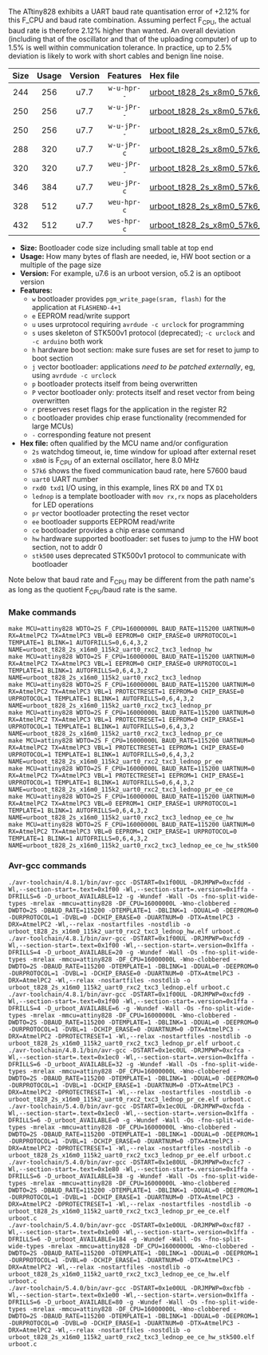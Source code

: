 The ATtiny828 exhibits a UART baud rate quantisation error of +2.12% for this F_CPU and baud rate combination. Assuming perfect F<sub>CPU</sub>, the actual baud rate is therefore 2.12% higher than wanted. An overall deviation (including that of the oscillator and that of the uploading computer) of up to 1.5% is well within communication tolerance. In practice, up to 2.5% deviation is likely to work with short cables and benign line noise.

|Size|Usage|Version|Features|Hex file|
|:-:|:-:|:-:|:-:|:--|
|244|256|u7.7|`w-u-hpr--`|[urboot_t828_2s_x8m0_57k6_uart0_rxc2_txc3_lednop_hw.hex](https://raw.githubusercontent.com/stefanrueger/urboot.hex/main/mcus/attiny828/watchdog_2_s/external_oscillator_x/%2B8m000000_hz/%2B%2B57k6_baud/uart0_rxc2_txc3/lednop/urboot_t828_2s_x8m0_57k6_uart0_rxc2_txc3_lednop_hw.hex)|
|250|256|u7.7|`w-u-jPr--`|[urboot_t828_2s_x8m0_57k6_uart0_rxc2_txc3_lednop.hex](https://raw.githubusercontent.com/stefanrueger/urboot.hex/main/mcus/attiny828/watchdog_2_s/external_oscillator_x/%2B8m000000_hz/%2B%2B57k6_baud/uart0_rxc2_txc3/lednop/urboot_t828_2s_x8m0_57k6_uart0_rxc2_txc3_lednop.hex)|
|250|256|u7.7|`w-u-jPr--`|[urboot_t828_2s_x8m0_57k6_uart0_rxc2_txc3_lednop_pr.hex](https://raw.githubusercontent.com/stefanrueger/urboot.hex/main/mcus/attiny828/watchdog_2_s/external_oscillator_x/%2B8m000000_hz/%2B%2B57k6_baud/uart0_rxc2_txc3/lednop/urboot_t828_2s_x8m0_57k6_uart0_rxc2_txc3_lednop_pr.hex)|
|288|320|u7.7|`w-u-jPr-c`|[urboot_t828_2s_x8m0_57k6_uart0_rxc2_txc3_lednop_pr_ce.hex](https://raw.githubusercontent.com/stefanrueger/urboot.hex/main/mcus/attiny828/watchdog_2_s/external_oscillator_x/%2B8m000000_hz/%2B%2B57k6_baud/uart0_rxc2_txc3/lednop/urboot_t828_2s_x8m0_57k6_uart0_rxc2_txc3_lednop_pr_ce.hex)|
|320|320|u7.7|`weu-jPr--`|[urboot_t828_2s_x8m0_57k6_uart0_rxc2_txc3_lednop_pr_ee.hex](https://raw.githubusercontent.com/stefanrueger/urboot.hex/main/mcus/attiny828/watchdog_2_s/external_oscillator_x/%2B8m000000_hz/%2B%2B57k6_baud/uart0_rxc2_txc3/lednop/urboot_t828_2s_x8m0_57k6_uart0_rxc2_txc3_lednop_pr_ee.hex)|
|346|384|u7.7|`weu-jPr-c`|[urboot_t828_2s_x8m0_57k6_uart0_rxc2_txc3_lednop_pr_ee_ce.hex](https://raw.githubusercontent.com/stefanrueger/urboot.hex/main/mcus/attiny828/watchdog_2_s/external_oscillator_x/%2B8m000000_hz/%2B%2B57k6_baud/uart0_rxc2_txc3/lednop/urboot_t828_2s_x8m0_57k6_uart0_rxc2_txc3_lednop_pr_ee_ce.hex)|
|328|512|u7.7|`weu-hpr-c`|[urboot_t828_2s_x8m0_57k6_uart0_rxc2_txc3_lednop_ee_ce_hw.hex](https://raw.githubusercontent.com/stefanrueger/urboot.hex/main/mcus/attiny828/watchdog_2_s/external_oscillator_x/%2B8m000000_hz/%2B%2B57k6_baud/uart0_rxc2_txc3/lednop/urboot_t828_2s_x8m0_57k6_uart0_rxc2_txc3_lednop_ee_ce_hw.hex)|
|432|512|u7.7|`wes-hpr-c`|[urboot_t828_2s_x8m0_57k6_uart0_rxc2_txc3_lednop_ee_ce_hw_stk500.hex](https://raw.githubusercontent.com/stefanrueger/urboot.hex/main/mcus/attiny828/watchdog_2_s/external_oscillator_x/%2B8m000000_hz/%2B%2B57k6_baud/uart0_rxc2_txc3/lednop/urboot_t828_2s_x8m0_57k6_uart0_rxc2_txc3_lednop_ee_ce_hw_stk500.hex)|

- **Size:** Bootloader code size including small table at top end
- **Usage:** How many bytes of flash are needed, ie, HW boot section or a multiple of the page size
- **Version:** For example, u7.6 is an urboot version, o5.2 is an optiboot version
- **Features:**
  + `w` bootloader provides `pgm_write_page(sram, flash)` for the application at `FLASHEND-4+1`
  + `e` EEPROM read/write support
  + `u` uses urprotocol requiring `avrdude -c urclock` for programming
  + `s` uses skeleton of STK500v1 protocol (deprecated); `-c urclock` and `-c arduino` both work
  + `h` hardware boot section: make sure fuses are set for reset to jump to boot section
  + `j` vector bootloader: applications *need to be patched externally*, eg, using `avrdude -c urclock`
  + `p` bootloader protects itself from being overwritten
  + `P` vector bootloader only: protects itself and reset vector from being overwritten
  + `r` preserves reset flags for the application in the register R2
  + `c` bootloader provides chip erase functionality (recommended for large MCUs)
  + `-` corresponding feature not present
- **Hex file:** often qualified by the MCU name and/or configuration
  + `2s` watchdog timeout, ie, time window for upload after external reset
  + `x8m0` is F<sub>CPU</sub> of an external oscillator, here 8.0 MHz
  + `57k6` shows the fixed communication baud rate, here 57600 baud
  + `uart0` UART number
  + `rxd0 txd1` I/O using, in this example, lines RX `D0` and TX `D1`
  + `lednop` is a template bootloader with `mov rx,rx` nops as placeholders for LED operations
  + `pr` vector bootloader protecting the reset vector
  + `ee` bootloader supports EEPROM read/write
  + `ce` bootloader provides a chip erase command
  + `hw` hardware supported bootloader: set fuses to jump to the HW boot section, not to addr 0
  + `stk500` uses deprecated STK500v1 protocol to communicate with bootloader


Note below that baud rate and F<sub>CPU</sub> may be different from the path name's as long as the quotient F<sub>CPU</sub>/baud rate is the same.

### Make commands
```
make MCU=attiny828 WDTO=2S F_CPU=16000000L BAUD_RATE=115200 UARTNUM=0 RX=AtmelPC2 TX=AtmelPC3 VBL=0 EEPROM=0 CHIP_ERASE=0 URPROTOCOL=1 TEMPLATE=1 BLINK=1 AUTOFRILLS=0,6,4,3,2 NAME=urboot_t828_2s_x16m0_115k2_uart0_rxc2_txc3_lednop_hw
make MCU=attiny828 WDTO=2S F_CPU=16000000L BAUD_RATE=115200 UARTNUM=0 RX=AtmelPC2 TX=AtmelPC3 VBL=1 EEPROM=0 CHIP_ERASE=0 URPROTOCOL=1 TEMPLATE=1 BLINK=1 AUTOFRILLS=0,6,4,3,2 NAME=urboot_t828_2s_x16m0_115k2_uart0_rxc2_txc3_lednop
make MCU=attiny828 WDTO=2S F_CPU=16000000L BAUD_RATE=115200 UARTNUM=0 RX=AtmelPC2 TX=AtmelPC3 VBL=1 PROTECTRESET=1 EEPROM=0 CHIP_ERASE=0 URPROTOCOL=1 TEMPLATE=1 BLINK=1 AUTOFRILLS=0,6,4,3,2 NAME=urboot_t828_2s_x16m0_115k2_uart0_rxc2_txc3_lednop_pr
make MCU=attiny828 WDTO=2S F_CPU=16000000L BAUD_RATE=115200 UARTNUM=0 RX=AtmelPC2 TX=AtmelPC3 VBL=1 PROTECTRESET=1 EEPROM=0 CHIP_ERASE=1 URPROTOCOL=1 TEMPLATE=1 BLINK=1 AUTOFRILLS=0,6,4,3,2 NAME=urboot_t828_2s_x16m0_115k2_uart0_rxc2_txc3_lednop_pr_ce
make MCU=attiny828 WDTO=2S F_CPU=16000000L BAUD_RATE=115200 UARTNUM=0 RX=AtmelPC2 TX=AtmelPC3 VBL=1 PROTECTRESET=1 EEPROM=1 CHIP_ERASE=0 URPROTOCOL=1 TEMPLATE=1 BLINK=1 AUTOFRILLS=0,6,4,3,2 NAME=urboot_t828_2s_x16m0_115k2_uart0_rxc2_txc3_lednop_pr_ee
make MCU=attiny828 WDTO=2S F_CPU=16000000L BAUD_RATE=115200 UARTNUM=0 RX=AtmelPC2 TX=AtmelPC3 VBL=1 PROTECTRESET=1 EEPROM=1 CHIP_ERASE=1 URPROTOCOL=1 TEMPLATE=1 BLINK=1 AUTOFRILLS=0,6,4,3,2 NAME=urboot_t828_2s_x16m0_115k2_uart0_rxc2_txc3_lednop_pr_ee_ce
make MCU=attiny828 WDTO=2S F_CPU=16000000L BAUD_RATE=115200 UARTNUM=0 RX=AtmelPC2 TX=AtmelPC3 VBL=0 EEPROM=1 CHIP_ERASE=1 URPROTOCOL=1 TEMPLATE=1 BLINK=1 AUTOFRILLS=0,6,4,3,2 NAME=urboot_t828_2s_x16m0_115k2_uart0_rxc2_txc3_lednop_ee_ce_hw
make MCU=attiny828 WDTO=2S F_CPU=16000000L BAUD_RATE=115200 UARTNUM=0 RX=AtmelPC2 TX=AtmelPC3 VBL=0 EEPROM=1 CHIP_ERASE=1 URPROTOCOL=0 TEMPLATE=1 BLINK=1 AUTOFRILLS=0,6,4,3,2 NAME=urboot_t828_2s_x16m0_115k2_uart0_rxc2_txc3_lednop_ee_ce_hw_stk500
```

### Avr-gcc commands
```
./avr-toolchain/4.8.1/bin/avr-gcc -DSTART=0x1f00UL -DRJMPWP=0xcfdd -Wl,--section-start=.text=0x1f00 -Wl,--section-start=.version=0x1ffa -DFRILLS=6 -D_urboot_AVAILABLE=12 -g -Wundef -Wall -Os -fno-split-wide-types -mrelax -mmcu=attiny828 -DF_CPU=16000000L -Wno-clobbered -DWDTO=2S -DBAUD_RATE=115200 -DTEMPLATE=1 -DBLINK=1 -DDUAL=0 -DEEPROM=0 -DURPROTOCOL=1 -DVBL=0 -DCHIP_ERASE=0 -DUARTNUM=0 -DTX=AtmelPC3 -DRX=AtmelPC2 -Wl,--relax -nostartfiles -nostdlib -o urboot_t828_2s_x16m0_115k2_uart0_rxc2_txc3_lednop_hw.elf urboot.c
./avr-toolchain/4.8.1/bin/avr-gcc -DSTART=0x1f00UL -DRJMPWP=0xcfd9 -Wl,--section-start=.text=0x1f00 -Wl,--section-start=.version=0x1ffa -DFRILLS=4 -D_urboot_AVAILABLE=20 -g -Wundef -Wall -Os -fno-split-wide-types -mrelax -mmcu=attiny828 -DF_CPU=16000000L -Wno-clobbered -DWDTO=2S -DBAUD_RATE=115200 -DTEMPLATE=1 -DBLINK=1 -DDUAL=0 -DEEPROM=0 -DURPROTOCOL=1 -DVBL=1 -DCHIP_ERASE=0 -DUARTNUM=0 -DTX=AtmelPC3 -DRX=AtmelPC2 -Wl,--relax -nostartfiles -nostdlib -o urboot_t828_2s_x16m0_115k2_uart0_rxc2_txc3_lednop.elf urboot.c
./avr-toolchain/4.8.1/bin/avr-gcc -DSTART=0x1f00UL -DRJMPWP=0xcfd9 -Wl,--section-start=.text=0x1f00 -Wl,--section-start=.version=0x1ffa -DFRILLS=4 -D_urboot_AVAILABLE=6 -g -Wundef -Wall -Os -fno-split-wide-types -mrelax -mmcu=attiny828 -DF_CPU=16000000L -Wno-clobbered -DWDTO=2S -DBAUD_RATE=115200 -DTEMPLATE=1 -DBLINK=1 -DDUAL=0 -DEEPROM=0 -DURPROTOCOL=1 -DVBL=1 -DCHIP_ERASE=0 -DUARTNUM=0 -DTX=AtmelPC3 -DRX=AtmelPC2 -DPROTECTRESET=1 -Wl,--relax -nostartfiles -nostdlib -o urboot_t828_2s_x16m0_115k2_uart0_rxc2_txc3_lednop_pr.elf urboot.c
./avr-toolchain/4.8.1/bin/avr-gcc -DSTART=0x1ec0UL -DRJMPWP=0xcfca -Wl,--section-start=.text=0x1ec0 -Wl,--section-start=.version=0x1ffa -DFRILLS=6 -D_urboot_AVAILABLE=32 -g -Wundef -Wall -Os -fno-split-wide-types -mrelax -mmcu=attiny828 -DF_CPU=16000000L -Wno-clobbered -DWDTO=2S -DBAUD_RATE=115200 -DTEMPLATE=1 -DBLINK=1 -DDUAL=0 -DEEPROM=0 -DURPROTOCOL=1 -DVBL=1 -DCHIP_ERASE=1 -DUARTNUM=0 -DTX=AtmelPC3 -DRX=AtmelPC2 -DPROTECTRESET=1 -Wl,--relax -nostartfiles -nostdlib -o urboot_t828_2s_x16m0_115k2_uart0_rxc2_txc3_lednop_pr_ce.elf urboot.c
./avr-toolchain/5.4.0/bin/avr-gcc -DSTART=0x1ec0UL -DRJMPWP=0xcfda -Wl,--section-start=.text=0x1ec0 -Wl,--section-start=.version=0x1ffa -DFRILLS=6 -D_urboot_AVAILABLE=0 -g -Wundef -Wall -Os -fno-split-wide-types -mrelax -mmcu=attiny828 -DF_CPU=16000000L -Wno-clobbered -DWDTO=2S -DBAUD_RATE=115200 -DTEMPLATE=1 -DBLINK=1 -DDUAL=0 -DEEPROM=1 -DURPROTOCOL=1 -DVBL=1 -DCHIP_ERASE=0 -DUARTNUM=0 -DTX=AtmelPC3 -DRX=AtmelPC2 -DPROTECTRESET=1 -Wl,--relax -nostartfiles -nostdlib -o urboot_t828_2s_x16m0_115k2_uart0_rxc2_txc3_lednop_pr_ee.elf urboot.c
./avr-toolchain/5.4.0/bin/avr-gcc -DSTART=0x1e80UL -DRJMPWP=0xcfc7 -Wl,--section-start=.text=0x1e80 -Wl,--section-start=.version=0x1ffa -DFRILLS=6 -D_urboot_AVAILABLE=38 -g -Wundef -Wall -Os -fno-split-wide-types -mrelax -mmcu=attiny828 -DF_CPU=16000000L -Wno-clobbered -DWDTO=2S -DBAUD_RATE=115200 -DTEMPLATE=1 -DBLINK=1 -DDUAL=0 -DEEPROM=1 -DURPROTOCOL=1 -DVBL=1 -DCHIP_ERASE=1 -DUARTNUM=0 -DTX=AtmelPC3 -DRX=AtmelPC2 -DPROTECTRESET=1 -Wl,--relax -nostartfiles -nostdlib -o urboot_t828_2s_x16m0_115k2_uart0_rxc2_txc3_lednop_pr_ee_ce.elf urboot.c
./avr-toolchain/5.4.0/bin/avr-gcc -DSTART=0x1e00UL -DRJMPWP=0xcf87 -Wl,--section-start=.text=0x1e00 -Wl,--section-start=.version=0x1ffa -DFRILLS=6 -D_urboot_AVAILABLE=184 -g -Wundef -Wall -Os -fno-split-wide-types -mrelax -mmcu=attiny828 -DF_CPU=16000000L -Wno-clobbered -DWDTO=2S -DBAUD_RATE=115200 -DTEMPLATE=1 -DBLINK=1 -DDUAL=0 -DEEPROM=1 -DURPROTOCOL=1 -DVBL=0 -DCHIP_ERASE=1 -DUARTNUM=0 -DTX=AtmelPC3 -DRX=AtmelPC2 -Wl,--relax -nostartfiles -nostdlib -o urboot_t828_2s_x16m0_115k2_uart0_rxc2_txc3_lednop_ee_ce_hw.elf urboot.c
./avr-toolchain/5.4.0/bin/avr-gcc -DSTART=0x1e00UL -DRJMPWP=0xcfbb -Wl,--section-start=.text=0x1e00 -Wl,--section-start=.version=0x1ffa -DFRILLS=6 -D_urboot_AVAILABLE=80 -g -Wundef -Wall -Os -fno-split-wide-types -mrelax -mmcu=attiny828 -DF_CPU=16000000L -Wno-clobbered -DWDTO=2S -DBAUD_RATE=115200 -DTEMPLATE=1 -DBLINK=1 -DDUAL=0 -DEEPROM=1 -DURPROTOCOL=0 -DVBL=0 -DCHIP_ERASE=1 -DUARTNUM=0 -DTX=AtmelPC3 -DRX=AtmelPC2 -Wl,--relax -nostartfiles -nostdlib -o urboot_t828_2s_x16m0_115k2_uart0_rxc2_txc3_lednop_ee_ce_hw_stk500.elf urboot.c
```

